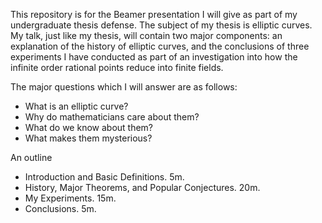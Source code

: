 
This repository is for the Beamer presentation I will give as part of my undergraduate thesis defense. The subject of my thesis is elliptic curves. My talk, just like my thesis, will contain two major components: an explanation of the history of elliptic curves, and the conclusions of three experiments I have conducted as part of an investigation into how the infinite order rational points reduce into finite fields.

The major questions which I will answer are as follows:
- What is an elliptic curve? 
- Why do mathematicians care about them? 
- What do we know about them? 
- What makes them mysterious? 

An outline
- Introduction and Basic Definitions. 5m. 
- History, Major Theorems, and Popular Conjectures. 20m.
- My Experiments. 15m.
- Conclusions. 5m.
